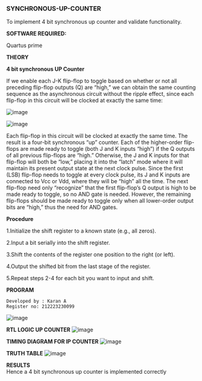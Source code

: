 ### SYNCHRONOUS-UP-COUNTER
To implement 4 bit synchronous up counter and validate functionality.

**SOFTWARE REQUIRED:**

Quartus prime

**THEORY**

**4 bit synchronous UP Counter**

If we enable each J-K flip-flop to toggle based on whether or not all preceding flip-flop outputs (Q) are “high,” we can obtain the same counting sequence as the asynchronous circuit without the ripple effect, since each flip-flop in this circuit will be clocked at exactly the same time:

![image](https://github.com/naavaneetha/SYNCHRONOUS-UP-COUNTER/assets/154305477/d5db3fa0-e413-404c-b80e-b2f39d82e7e8)


![image](https://github.com/naavaneetha/SYNCHRONOUS-UP-COUNTER/assets/154305477/52cb61eb-d04b-442d-810c-31185a68410b)

Each flip-flop in this circuit will be clocked at exactly the same time.
The result is a four-bit synchronous “up” counter. Each of the higher-order flip-flops are made ready to toggle (both J and K inputs “high”) if the Q outputs of all previous flip-flops are “high.”
Otherwise, the J and K inputs for that flip-flop will both be “low,” placing it into the “latch” mode where it will maintain its present output state at the next clock pulse.
Since the first (LSB) flip-flop needs to toggle at every clock pulse, its J and K inputs are connected to Vcc or Vdd, where they will be “high” all the time.
The next flip-flop need only “recognize” that the first flip-flop’s Q output is high to be made ready to toggle, so no AND gate is needed.
However, the remaining flip-flops should be made ready to toggle only when all lower-order output bits are “high,” thus the need for AND gates.

**Procedure**

1.Initialize the shift register to a known state (e.g., all zeros).

2.Input a bit serially into the shift register.

3.Shift the contents of the register one position to the right (or left).

4.Output the shifted bit from the last stage of the register.

5.Repeat steps 2-4 for each bit you want to input and shift.


**PROGRAM**
```
Developed by : Karan A
Register no: 212223230099
```
![image](https://github.com/KaranArunachalam/SYNCHRONOUS-UP-COUNTER/assets/148321801/b3b9511d-7edb-4123-ad00-b106d6762645)



**RTL LOGIC UP COUNTER**
![image](https://github.com/KaranArunachalam/SYNCHRONOUS-UP-COUNTER/assets/148321801/5f8ba458-a4d8-440d-a24b-46db64b01402)



**TIMING DIAGRAM FOR IP COUNTER**
![image](https://github.com/KaranArunachalam/SYNCHRONOUS-UP-COUNTER/assets/148321801/232a9450-ad2e-4c18-8160-945f7110221a)



**TRUTH TABLE**
![image](https://github.com/KaranArunachalam/SYNCHRONOUS-UP-COUNTER/assets/148321801/95787ab6-1125-4380-928b-9d9f3bf48f82)




**RESULTS**  
Hence a 4 bit synchronous up counter is implemented correctly


